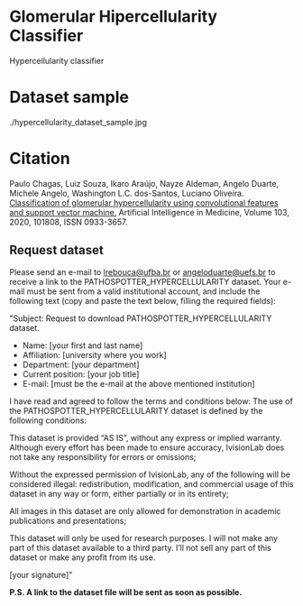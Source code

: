 # Glomerular Hipercellularity Classifier 
Hypercellularity classifier

# Dataset sample
./hypercellularity_dataset_sample.jpg

# Citation
Paulo Chagas, Luiz Souza, Ikaro Araújo, Nayze Aldeman, Angelo Duarte, Michele Angelo, Washington L.C. dos-Santos, Luciano Oliveira. [Classification of glomerular hypercellularity using convolutional features and support vector machine.](https://doi.org/10.1016/j.artmed.2020.101808) Artificial Intelligence in Medicine, Volume 103, 2020, 101808, ISSN 0933-3657. 

## Request dataset
Please send an e-mail to lrebouca@ufba.br or angeloduarte@uefs.br to receive a link to the PATHOSPOTTER_HYPERCELLULARITY dataset. Your e-mail must be sent from a valid institutional account, and include the following text (copy and paste the text below, filling the required fields):

"Subject: Request to download PATHOSPOTTER_HYPERCELLULARITY dataset.

- Name: [your first and last name]
- Affiliation: [university where you work]
- Department: [your department]
- Current position: [your job title]
- E-mail: [must be the e-mail at the above mentioned institution]

I have read and agreed to follow the terms and conditions below: The use of the PATHOSPOTTER_HYPERCELLULARITY dataset is defined by the following conditions:

This dataset is provided “AS IS”, without any express or implied warranty. Although every effort has been made to ensure accuracy, IvisionLab does not take any responsibility for errors or omissions;

Without the expressed permission of IvisionLab, any of the following will be considered illegal: redistribution, modification, and commercial usage of this dataset in any way or form, either partially or in its entirety;

All images in this dataset are only allowed for demonstration in academic publications and presentations;

This dataset will only be used for research purposes. I will not make any part of this dataset available to a third party. I’ll not sell any part of this dataset or make any profit from its use.

[your signature]"  


**P.S. A link to the dataset file will be sent as soon as possible.**
